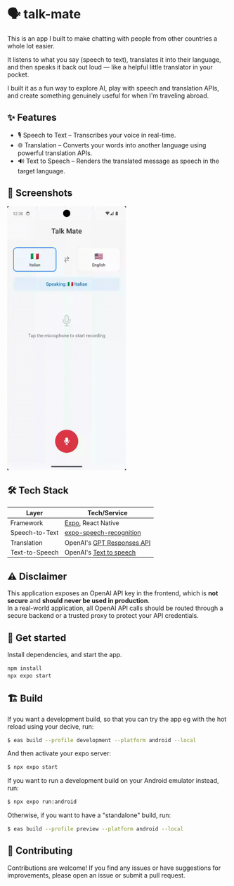 # 🗣️ talk-mate

This is an app I built to make chatting with people from other countries a whole lot easier.  

It listens to what you say (speech to text), translates it into their language, and then speaks it back out loud — like a helpful little translator in your pocket.

I built it as a fun way to explore AI, play with speech and translation APIs, and create something genuinely useful for when I'm traveling abroad.

## ✨ Features
- 🎙️ Speech to Text – Transcribes your voice in real-time.
- 🌐 Translation – Converts your words into another language using powerful translation APIs.
- 🔊 Text to Speech – Renders the translated message as speech in the target language.


## 📱 Screenshots

<img src="./assets/video.gif" width="270" />

## 🛠️ Tech Stack
| Layer          | Tech/Service                             |
| -------------- | ---------------------------------------- |
| Framework      | [Expo](https://expo.dev), React Native   |
| Speech-to-Text | [expo-speech-recognition](https://github.com/jamsch/expo-speech-recognition?tab=readme-ov-file#installation) |
| Translation    | OpenAI's [GPT Responses API](https://platform.openai.com/docs/guides/text?api-mode=responses) |
| Text-to-Speech | OpenAI's [Text to speech](https://platform.openai.com/docs/guides/text-to-speech) |

## ⚠️ Disclaimer

This application exposes an OpenAI API key in the frontend, which is **not secure** and **should never be used in production**.  
In a real-world application, all OpenAI API calls should be routed through a secure backend or a trusted proxy to protect your API credentials.

## 🚀 Get started

Install dependencies, and start the app.

```bash
npm install
npx expo start
```

## 🏗️ Build

If you want a development build, so that you can try the app eg with the hot reload using your decive, run:

```bash 
$ eas build --profile development --platform android --local
```

And then activate your expo server:
```bash
$ npx expo start
```

If you want to run a development build on your Android emulator instead, run:
```bash
$ npx expo run:android
```

Otherwise, if you want to have a "standalone" build, run:

```bash
$ eas build --profile preview --platform android --local
```

## 🤝 Contributing

Contributions are welcome! If you find any issues or have suggestions for improvements, please open an issue or submit a pull request.

